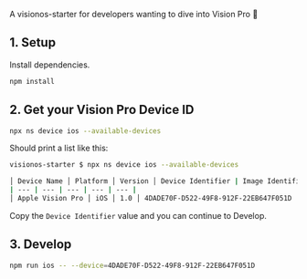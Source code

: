 A visionos-starter for developers wanting to dive into Vision Pro 🥽

## 1. Setup

Install dependencies.

```bash
npm install
```

## 2. Get your Vision Pro Device ID

```bash
npx ns device ios --available-devices
```

Should print a list like this:

```bash
visionos-starter $ npx ns device ios --available-devices

│ Device Name │ Platform │ Version │ Device Identifier | Image Identifier |
| --- | --- | --- | --- | --- |
│ Apple Vision Pro │ iOS │ 1.0 │ 4DADE70F-D522-49F8-912F-22EB647F051D │ 4DADE70F-D522-49F8-912F-22EB647F051D │
```

Copy the `Device Identifier` value and you can continue to Develop.

## 3. Develop

```bash
npm run ios -- --device=4DADE70F-D522-49F8-912F-22EB647F051D
```